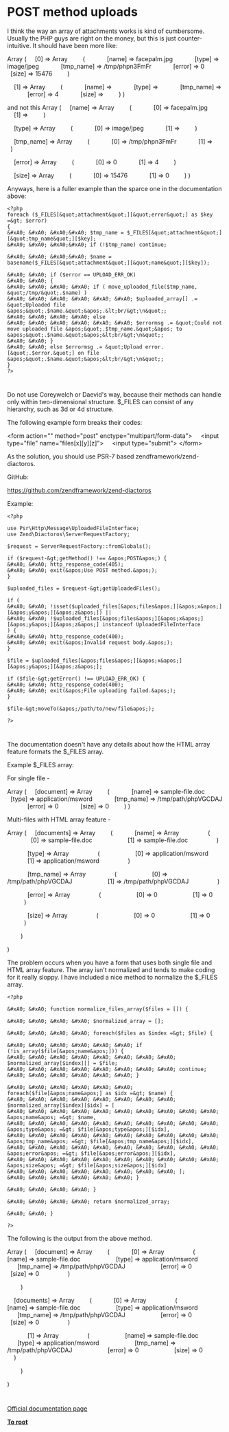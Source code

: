 # POST method uploads





I think the way an array of attachments works is kind of cumbersome. Usually the PHP guys are right on the money, but this is just counter-intuitive. It should have been more like:

Array
(
&#xA0; &#xA0; [0] =&gt; Array
&#xA0; &#xA0; &#xA0; &#xA0; (
&#xA0; &#xA0; &#xA0; &#xA0; &#xA0; &#xA0; [name] =&gt; facepalm.jpg
&#xA0; &#xA0; &#xA0; &#xA0; &#xA0; &#xA0; [type] =&gt; image/jpeg
&#xA0; &#xA0; &#xA0; &#xA0; &#xA0; &#xA0; [tmp_name] =&gt; /tmp/phpn3FmFr
&#xA0; &#xA0; &#xA0; &#xA0; &#xA0; &#xA0; [error] =&gt; 0
&#xA0; &#xA0; &#xA0; &#xA0; &#xA0; &#xA0; [size] =&gt; 15476
&#xA0; &#xA0; &#xA0; &#xA0; )

&#xA0; &#xA0; [1] =&gt; Array
&#xA0; &#xA0; &#xA0; &#xA0; (
&#xA0; &#xA0; &#xA0; &#xA0; &#xA0; &#xA0; [name] =&gt; 
&#xA0; &#xA0; &#xA0; &#xA0; &#xA0; &#xA0; [type] =&gt; 
&#xA0; &#xA0; &#xA0; &#xA0; &#xA0; &#xA0; [tmp_name] =&gt; 
&#xA0; &#xA0; &#xA0; &#xA0; &#xA0; &#xA0; [error] =&gt; 4
&#xA0; &#xA0; &#xA0; &#xA0; &#xA0; &#xA0; [size] =&gt; 
&#xA0; &#xA0; &#xA0; &#xA0; )
)

and not this
Array
(
&#xA0; &#xA0; [name] =&gt; Array
&#xA0; &#xA0; &#xA0; &#xA0; (
&#xA0; &#xA0; &#xA0; &#xA0; &#xA0; &#xA0; [0] =&gt; facepalm.jpg
&#xA0; &#xA0; &#xA0; &#xA0; &#xA0; &#xA0; [1] =&gt; 
&#xA0; &#xA0; &#xA0; &#xA0; )

&#xA0; &#xA0; [type] =&gt; Array
&#xA0; &#xA0; &#xA0; &#xA0; (
&#xA0; &#xA0; &#xA0; &#xA0; &#xA0; &#xA0; [0] =&gt; image/jpeg
&#xA0; &#xA0; &#xA0; &#xA0; &#xA0; &#xA0; [1] =&gt; 
&#xA0; &#xA0; &#xA0; &#xA0; )

&#xA0; &#xA0; [tmp_name] =&gt; Array
&#xA0; &#xA0; &#xA0; &#xA0; (
&#xA0; &#xA0; &#xA0; &#xA0; &#xA0; &#xA0; [0] =&gt; /tmp/phpn3FmFr
&#xA0; &#xA0; &#xA0; &#xA0; &#xA0; &#xA0; [1] =&gt; 
&#xA0; &#xA0; &#xA0; &#xA0; )

&#xA0; &#xA0; [error] =&gt; Array
&#xA0; &#xA0; &#xA0; &#xA0; (
&#xA0; &#xA0; &#xA0; &#xA0; &#xA0; &#xA0; [0] =&gt; 0
&#xA0; &#xA0; &#xA0; &#xA0; &#xA0; &#xA0; [1] =&gt; 4
&#xA0; &#xA0; &#xA0; &#xA0; )

&#xA0; &#xA0; [size] =&gt; Array
&#xA0; &#xA0; &#xA0; &#xA0; (
&#xA0; &#xA0; &#xA0; &#xA0; &#xA0; &#xA0; [0] =&gt; 15476
&#xA0; &#xA0; &#xA0; &#xA0; &#xA0; &#xA0; [1] =&gt; 0
&#xA0; &#xA0; &#xA0; &#xA0; )
)

Anyways, here is a fuller example than the sparce one in the documentation above:



```
<?php
foreach ($_FILES[&quot;attachment&quot;][&quot;error&quot;] as $key =&gt; $error)
{
&#xA0; &#xA0; &#xA0;&#xA0; $tmp_name = $_FILES[&quot;attachment&quot;][&quot;tmp_name&quot;][$key];
&#xA0; &#xA0; &#xA0;&#xA0; if (!$tmp_name) continue;

&#xA0; &#xA0; &#xA0;&#xA0; $name = basename($_FILES[&quot;attachment&quot;][&quot;name&quot;][$key]);

&#xA0; &#xA0; if ($error == UPLOAD_ERR_OK)
&#xA0; &#xA0; {
&#xA0; &#xA0; &#xA0; &#xA0; if ( move_uploaded_file($tmp_name, &quot;/tmp/&quot;.$name) )
&#xA0; &#xA0; &#xA0; &#xA0; &#xA0; &#xA0; $uploaded_array[] .= &quot;Uploaded file &apos;&quot;.$name.&quot;&apos;.&lt;br/&gt;\n&quot;;
&#xA0; &#xA0; &#xA0; &#xA0; else
&#xA0; &#xA0; &#xA0; &#xA0; &#xA0; &#xA0; $errormsg .= &quot;Could not move uploaded file &apos;&quot;.$tmp_name.&quot;&apos; to &apos;&quot;.$name.&quot;&apos;&lt;br/&gt;\n&quot;;
&#xA0; &#xA0; }
&#xA0; &#xA0; else $errormsg .= &quot;Upload error. [&quot;.$error.&quot;] on file &apos;&quot;.$name.&quot;&apos;&lt;br/&gt;\n&quot;;
}
?>
```



  

#



Do not use Coreywelch or Daevid&apos;s way, because their methods can handle only within two-dimensional structure. $_FILES can consist of any hierarchy, such as 3d or 4d structure.

The following example form breaks their codes:

&lt;form action=&quot;&quot; method=&quot;post&quot; enctype=&quot;multipart/form-data&quot;&gt;
&#xA0; &#xA0; &lt;input type=&quot;file&quot; name=&quot;files[x][y][z]&quot;&gt;
&#xA0; &#xA0; &lt;input type=&quot;submit&quot;&gt;
&lt;/form&gt;

As the solution, you should use PSR-7 based zendframework/zend-diactoros.

GitHub:

https://github.com/zendframework/zend-diactoros

Example:



```
<?php

use Psr\Http\Message\UploadedFileInterface;
use Zend\Diactoros\ServerRequestFactory;

$request = ServerRequestFactory::fromGlobals();

if ($request-&gt;getMethod() !== &apos;POST&apos;) {
&#xA0; &#xA0; http_response_code(405);
&#xA0; &#xA0; exit(&apos;Use POST method.&apos;);
}

$uploaded_files = $request-&gt;getUploadedFiles();

if (
&#xA0; &#xA0; !isset($uploaded_files[&apos;files&apos;][&apos;x&apos;][&apos;y&apos;][&apos;z&apos;]) ||
&#xA0; &#xA0; !$uploaded_files[&apos;files&apos;][&apos;x&apos;][&apos;y&apos;][&apos;z&apos;] instanceof UploadedFileInterface
) {
&#xA0; &#xA0; http_response_code(400);
&#xA0; &#xA0; exit(&apos;Invalid request body.&apos;);
}

$file = $uploaded_files[&apos;files&apos;][&apos;x&apos;][&apos;y&apos;][&apos;z&apos;];

if ($file-&gt;getError() !== UPLOAD_ERR_OK) {
&#xA0; &#xA0; http_response_code(400);
&#xA0; &#xA0; exit(&apos;File uploading failed.&apos;);
}

$file-&gt;moveTo(&apos;/path/to/new/file&apos;);

?>
```



  

#



The documentation doesn&apos;t have any details about how the HTML array feature formats the $_FILES array. 

Example $_FILES array:

For single file -

Array
(
&#xA0; &#xA0; [document] =&gt; Array
&#xA0; &#xA0; &#xA0; &#xA0; (
&#xA0; &#xA0; &#xA0; &#xA0; &#xA0; &#xA0; [name] =&gt; sample-file.doc
&#xA0; &#xA0; &#xA0; &#xA0; &#xA0; &#xA0; [type] =&gt; application/msword
&#xA0; &#xA0; &#xA0; &#xA0; &#xA0; &#xA0; [tmp_name] =&gt; /tmp/path/phpVGCDAJ
&#xA0; &#xA0; &#xA0; &#xA0; &#xA0; &#xA0; [error] =&gt; 0
&#xA0; &#xA0; &#xA0; &#xA0; &#xA0; &#xA0; [size] =&gt; 0
&#xA0; &#xA0; &#xA0; &#xA0; )
)

Multi-files with HTML array feature -

Array
(
&#xA0; &#xA0; [documents] =&gt; Array
&#xA0; &#xA0; &#xA0; &#xA0; (
&#xA0; &#xA0; &#xA0; &#xA0; &#xA0; &#xA0; [name] =&gt; Array
&#xA0; &#xA0; &#xA0; &#xA0; &#xA0; &#xA0; &#xA0; &#xA0; (
&#xA0; &#xA0; &#xA0; &#xA0; &#xA0; &#xA0; &#xA0; &#xA0; &#xA0; &#xA0; [0] =&gt; sample-file.doc
&#xA0; &#xA0; &#xA0; &#xA0; &#xA0; &#xA0; &#xA0; &#xA0; &#xA0; &#xA0; [1] =&gt; sample-file.doc
&#xA0; &#xA0; &#xA0; &#xA0; &#xA0; &#xA0; &#xA0; &#xA0; )

&#xA0; &#xA0; &#xA0; &#xA0; &#xA0; &#xA0; [type] =&gt; Array
&#xA0; &#xA0; &#xA0; &#xA0; &#xA0; &#xA0; &#xA0; &#xA0; (
&#xA0; &#xA0; &#xA0; &#xA0; &#xA0; &#xA0; &#xA0; &#xA0; &#xA0; &#xA0; [0] =&gt; application/msword
&#xA0; &#xA0; &#xA0; &#xA0; &#xA0; &#xA0; &#xA0; &#xA0; &#xA0; &#xA0; [1] =&gt; application/msword
&#xA0; &#xA0; &#xA0; &#xA0; &#xA0; &#xA0; &#xA0; &#xA0; )

&#xA0; &#xA0; &#xA0; &#xA0; &#xA0; &#xA0; [tmp_name] =&gt; Array
&#xA0; &#xA0; &#xA0; &#xA0; &#xA0; &#xA0; &#xA0; &#xA0; (
&#xA0; &#xA0; &#xA0; &#xA0; &#xA0; &#xA0; &#xA0; &#xA0; &#xA0; &#xA0; [0] =&gt; /tmp/path/phpVGCDAJ
&#xA0; &#xA0; &#xA0; &#xA0; &#xA0; &#xA0; &#xA0; &#xA0; &#xA0; &#xA0; [1] =&gt; /tmp/path/phpVGCDAJ
&#xA0; &#xA0; &#xA0; &#xA0; &#xA0; &#xA0; &#xA0; &#xA0; )

&#xA0; &#xA0; &#xA0; &#xA0; &#xA0; &#xA0; [error] =&gt; Array
&#xA0; &#xA0; &#xA0; &#xA0; &#xA0; &#xA0; &#xA0; &#xA0; (
&#xA0; &#xA0; &#xA0; &#xA0; &#xA0; &#xA0; &#xA0; &#xA0; &#xA0; &#xA0; [0] =&gt; 0
&#xA0; &#xA0; &#xA0; &#xA0; &#xA0; &#xA0; &#xA0; &#xA0; &#xA0; &#xA0; [1] =&gt; 0
&#xA0; &#xA0; &#xA0; &#xA0; &#xA0; &#xA0; &#xA0; &#xA0; )

&#xA0; &#xA0; &#xA0; &#xA0; &#xA0; &#xA0; [size] =&gt; Array
&#xA0; &#xA0; &#xA0; &#xA0; &#xA0; &#xA0; &#xA0; &#xA0; (
&#xA0; &#xA0; &#xA0; &#xA0; &#xA0; &#xA0; &#xA0; &#xA0; &#xA0; &#xA0; [0] =&gt; 0
&#xA0; &#xA0; &#xA0; &#xA0; &#xA0; &#xA0; &#xA0; &#xA0; &#xA0; &#xA0; [1] =&gt; 0
&#xA0; &#xA0; &#xA0; &#xA0; &#xA0; &#xA0; &#xA0; &#xA0; )

&#xA0; &#xA0; &#xA0; &#xA0; )

)

The problem occurs when you have a form that uses both single file and HTML array feature. The array isn&apos;t normalized and tends to make coding for it really sloppy. I have included a nice method to normalize the $_FILES array.



```
<?php

&#xA0; &#xA0; function normalize_files_array($files = []) {

&#xA0; &#xA0; &#xA0; &#xA0; $normalized_array = [];

&#xA0; &#xA0; &#xA0; &#xA0; foreach($files as $index =&gt; $file) {

&#xA0; &#xA0; &#xA0; &#xA0; &#xA0; &#xA0; if (!is_array($file[&apos;name&apos;])) {
&#xA0; &#xA0; &#xA0; &#xA0; &#xA0; &#xA0; &#xA0; &#xA0; $normalized_array[$index][] = $file;
&#xA0; &#xA0; &#xA0; &#xA0; &#xA0; &#xA0; &#xA0; &#xA0; continue;
&#xA0; &#xA0; &#xA0; &#xA0; &#xA0; &#xA0; }

&#xA0; &#xA0; &#xA0; &#xA0; &#xA0; &#xA0; foreach($file[&apos;name&apos;] as $idx =&gt; $name) {
&#xA0; &#xA0; &#xA0; &#xA0; &#xA0; &#xA0; &#xA0; &#xA0; $normalized_array[$index][$idx] = [
&#xA0; &#xA0; &#xA0; &#xA0; &#xA0; &#xA0; &#xA0; &#xA0; &#xA0; &#xA0; &apos;name&apos; =&gt; $name,
&#xA0; &#xA0; &#xA0; &#xA0; &#xA0; &#xA0; &#xA0; &#xA0; &#xA0; &#xA0; &apos;type&apos; =&gt; $file[&apos;type&apos;][$idx],
&#xA0; &#xA0; &#xA0; &#xA0; &#xA0; &#xA0; &#xA0; &#xA0; &#xA0; &#xA0; &apos;tmp_name&apos; =&gt; $file[&apos;tmp_name&apos;][$idx],
&#xA0; &#xA0; &#xA0; &#xA0; &#xA0; &#xA0; &#xA0; &#xA0; &#xA0; &#xA0; &apos;error&apos; =&gt; $file[&apos;error&apos;][$idx],
&#xA0; &#xA0; &#xA0; &#xA0; &#xA0; &#xA0; &#xA0; &#xA0; &#xA0; &#xA0; &apos;size&apos; =&gt; $file[&apos;size&apos;][$idx]
&#xA0; &#xA0; &#xA0; &#xA0; &#xA0; &#xA0; &#xA0; &#xA0; ];
&#xA0; &#xA0; &#xA0; &#xA0; &#xA0; &#xA0; }

&#xA0; &#xA0; &#xA0; &#xA0; }

&#xA0; &#xA0; &#xA0; &#xA0; return $normalized_array;

&#xA0; &#xA0; }

?>
```


The following is the output from the above method.

Array
(
&#xA0; &#xA0; [document] =&gt; Array
&#xA0; &#xA0; &#xA0; &#xA0; (
&#xA0; &#xA0; &#xA0; &#xA0; &#xA0; &#xA0; [0] =&gt; Array
&#xA0; &#xA0; &#xA0; &#xA0; &#xA0; &#xA0; &#xA0; &#xA0; (
&#xA0; &#xA0; &#xA0; &#xA0; &#xA0; &#xA0; &#xA0; &#xA0; [name] =&gt; sample-file.doc
&#xA0; &#xA0; &#xA0; &#xA0; &#xA0; &#xA0; &#xA0; &#xA0; &#xA0; &#xA0; [type] =&gt; application/msword
&#xA0; &#xA0; &#xA0; &#xA0; &#xA0; &#xA0; &#xA0; &#xA0; &#xA0; &#xA0; [tmp_name] =&gt; /tmp/path/phpVGCDAJ
&#xA0; &#xA0; &#xA0; &#xA0; &#xA0; &#xA0; &#xA0; &#xA0; &#xA0; &#xA0; [error] =&gt; 0
&#xA0; &#xA0; &#xA0; &#xA0; &#xA0; &#xA0; &#xA0; &#xA0; &#xA0; &#xA0; [size] =&gt; 0
&#xA0; &#xA0; &#xA0; &#xA0; &#xA0; &#xA0; &#xA0; &#xA0; )

&#xA0; &#xA0; &#xA0; &#xA0; )

&#xA0; &#xA0; [documents] =&gt; Array
&#xA0; &#xA0; &#xA0; &#xA0; (
&#xA0; &#xA0; &#xA0; &#xA0; &#xA0; &#xA0; [0] =&gt; Array
&#xA0; &#xA0; &#xA0; &#xA0; &#xA0; &#xA0; &#xA0; &#xA0; (
&#xA0; &#xA0; &#xA0; &#xA0; &#xA0; &#xA0; &#xA0; &#xA0; &#xA0; &#xA0; [name] =&gt; sample-file.doc
&#xA0; &#xA0; &#xA0; &#xA0; &#xA0; &#xA0; &#xA0; &#xA0; &#xA0; &#xA0; [type] =&gt; application/msword
&#xA0; &#xA0; &#xA0; &#xA0; &#xA0; &#xA0; &#xA0; &#xA0; &#xA0; &#xA0; [tmp_name] =&gt; /tmp/path/phpVGCDAJ
&#xA0; &#xA0; &#xA0; &#xA0; &#xA0; &#xA0; &#xA0; &#xA0; &#xA0; &#xA0; [error] =&gt; 0
&#xA0; &#xA0; &#xA0; &#xA0; &#xA0; &#xA0; &#xA0; &#xA0; &#xA0; &#xA0; [size] =&gt; 0
&#xA0; &#xA0; &#xA0; &#xA0; &#xA0; &#xA0; &#xA0; &#xA0; )

&#xA0; &#xA0; &#xA0; &#xA0; &#xA0; &#xA0; [1] =&gt; Array
&#xA0; &#xA0; &#xA0; &#xA0; &#xA0; &#xA0; &#xA0; &#xA0; (
&#xA0; &#xA0; &#xA0; &#xA0; &#xA0; &#xA0; &#xA0; &#xA0; &#xA0; &#xA0; [name] =&gt; sample-file.doc
&#xA0; &#xA0; &#xA0; &#xA0; &#xA0; &#xA0; &#xA0; &#xA0; &#xA0; &#xA0; [type] =&gt; application/msword
&#xA0; &#xA0; &#xA0; &#xA0; &#xA0; &#xA0; &#xA0; &#xA0; &#xA0; &#xA0; [tmp_name] =&gt; /tmp/path/phpVGCDAJ
&#xA0; &#xA0; &#xA0; &#xA0; &#xA0; &#xA0; &#xA0; &#xA0; &#xA0; &#xA0; [error] =&gt; 0
&#xA0; &#xA0; &#xA0; &#xA0; &#xA0; &#xA0; &#xA0; &#xA0; &#xA0; &#xA0; [size] =&gt; 0
&#xA0; &#xA0; &#xA0; &#xA0; &#xA0; &#xA0; &#xA0; &#xA0; )

&#xA0; &#xA0; &#xA0; &#xA0; )

)

  

#

[Official documentation page](https://www.php.net/manual/en/features.file-upload.post-method.php)

**[To root](/README.md)**